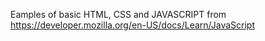 Eamples of basic HTML, CSS and JAVASCRIPT from https://developer.mozilla.org/en-US/docs/Learn/JavaScript
